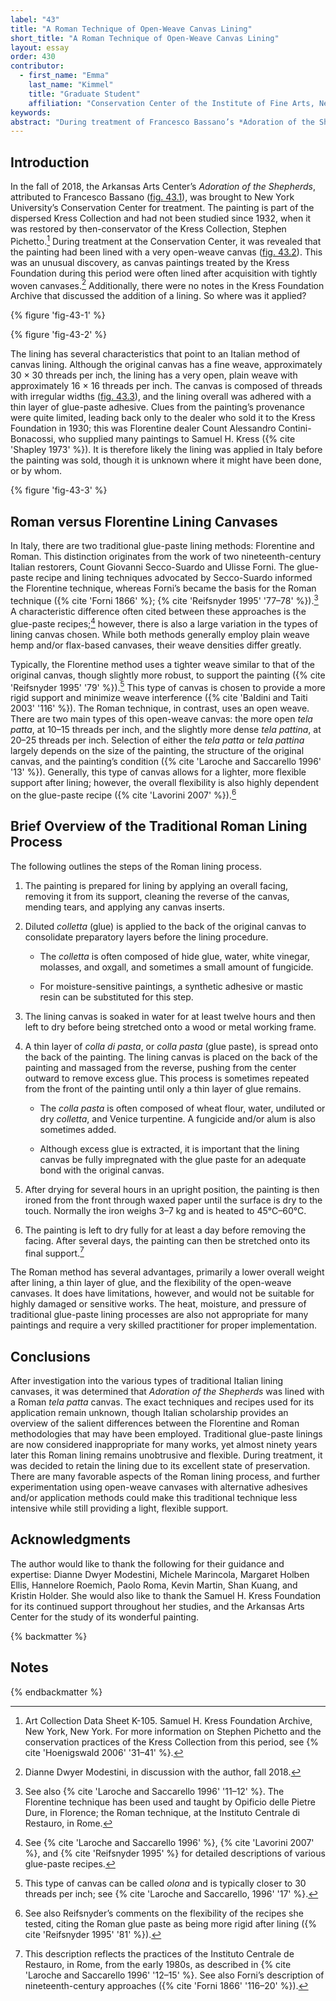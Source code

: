 ```yaml
---
label: "43"
title: "A Roman Technique of Open-Weave Canvas Lining"
short_title: "A Roman Technique of Open-Weave Canvas Lining"
layout: essay
order: 430
contributor:
  - first_name: "Emma"
    last_name: "Kimmel"
    title: "Graduate Student"
    affiliation: "Conservation Center of the Institute of Fine Arts, New York University"
keywords:
abstract: "During treatment of Francesco Bassano’s *Adoration of the Shepherds* (Arkansas Arts Center), the painting was found to have been lined to a very open-weave canvas using glue-paste adhesive. Further research revealed this to be an Italian lining technique, likely applied before the painting’s acquisition by the Kress Foundation in the 1930s. This poster explores the differences between Florentine and Roman lining techniques, proposing that the lining applied to the Bassano is Roman. It also provides an overview of the Roman lining method and ultimately identifies the type of canvas used on the Bassano."
---
```


## Introduction

In the fall of 2018, the Arkansas Arts Center’s *Adoration of the Shepherds*, attributed to Francesco Bassano ([fig. 43.1](#fig-43-1)), was brought to New York University’s Conservation Center for treatment. The painting is part of the dispersed Kress Collection and had not been studied since 1932, when it was restored by then-conservator of the Kress Collection, Stephen Pichetto.[^1] During treatment at the Conservation Center, it was revealed that the painting had been lined with a very open-weave canvas ([fig. 43.2](#fig-43-2)). This was an unusual discovery, as canvas paintings treated by the Kress Foundation during this period were often lined after acquisition with tightly woven canvases.[^2] Additionally, there were no notes in the Kress Foundation Archive that discussed the addition of a lining. So where was it applied?

{% figure 'fig-43-1' %}

{% figure 'fig-43-2' %}

The lining has several characteristics that point to an Italian method of canvas lining. Although the original canvas has a fine weave, approximately 30 × 30 threads per inch, the lining has a very open, plain weave with approximately 16 × 16 threads per inch. The canvas is composed of threads with irregular widths ([fig. 43.3](#fig-43-3)), and the lining overall was adhered with a thin layer of glue-paste adhesive. Clues from the painting’s provenance were quite limited, leading back only to the dealer who sold it to the Kress Foundation in 1930; this was Florentine dealer Count Alessandro Contini-Bonacossi, who supplied many paintings to Samuel H. Kress ({% cite 'Shapley 1973' %}). It is therefore likely the lining was applied in Italy before the painting was sold, though it is unknown where it might have been done, or by whom.

{% figure 'fig-43-3' %}

## Roman versus Florentine Lining Canvases

In Italy, there are two traditional glue-paste lining methods: Florentine and Roman. This distinction originates from the work of two nineteenth-century Italian restorers, Count Giovanni Secco-Suardo and Ulisse Forni. The glue-paste recipe and lining techniques advocated by Secco-Suardo informed the Florentine technique, whereas Forni’s became the basis for the Roman technique ({% cite 'Forni 1866' %}; {% cite 'Reifsnyder 1995' '77–78' %}).[^3] A characteristic difference often cited between these approaches is the glue-paste recipes;[^4] however, there is also a large variation in the types of lining canvas chosen. While both methods generally employ plain weave hemp and/or flax-based canvases, their weave densities differ greatly.

Typically, the Florentine method uses a tighter weave similar to that of the original canvas, though slightly more robust, to support the painting ({% cite 'Reifsnyder 1995' '79' %}).[^5] This type of canvas is chosen to provide a more rigid support and minimize weave interference ({% cite 'Baldini and Taiti 2003' '116' %}). The Roman technique, in contrast, uses an open weave. There are two main types of this open-weave canvas: the more open *tela patta*, at 10–15 threads per inch, and the slightly more dense *tela pattina*, at 20–25 threads per inch. Selection of either the *tela patta* or *tela pattina* largely depends on the size of the painting, the structure of the original canvas, and the painting’s condition ({% cite 'Laroche and Saccarello 1996' '13' %}). Generally, this type of canvas allows for a lighter, more flexible support after lining; however, the overall flexibility is also highly dependent on the glue-paste recipe ({% cite 'Lavorini 2007' %}).[^6]

## Brief Overview of the Traditional Roman Lining Process

The following outlines the steps of the Roman lining process.

1.  The painting is prepared for lining by applying an overall facing, removing it from its support, cleaning the reverse of the canvas, mending tears, and applying any canvas inserts.

2.  Diluted *colletta* (glue) is applied to the back of the original canvas to consolidate preparatory layers before the lining procedure.

    -   The *colletta* is often composed of hide glue, water, white vinegar, molasses, and oxgall, and sometimes a small amount of fungicide.

    -   For moisture-sensitive paintings, a synthetic adhesive or mastic resin can be substituted for this step.

3.  The lining canvas is soaked in water for at least twelve hours and then left to dry before being stretched onto a wood or metal working frame.

4.  A thin layer of *colla di pasta*, or *colla pasta* (glue paste), is spread onto the back of the painting. The lining canvas is placed on the back of the painting and massaged from the reverse, pushing from the center outward to remove excess glue. This process is sometimes repeated from the front of the painting until only a thin layer of glue remains.

    -   The *colla pasta* is often composed of wheat flour, water, undiluted or dry *colletta*, and Venice turpentine. A fungicide and/or alum is also sometimes added.

    -   Although excess glue is extracted, it is important that the lining canvas be fully impregnated with the glue paste for an adequate bond with the original canvas.

5.  After drying for several hours in an upright position, the painting is then ironed from the front through waxed paper until the surface is dry to the touch. Normally the iron weighs 3–7 kg and is heated to 45°C–60°C.

6.  The painting is left to dry fully for at least a day before removing the facing. After several days, the painting can then be stretched onto its final support.[^7]

The Roman method has several advantages, primarily a lower overall weight after lining, a thin layer of glue, and the flexibility of the open-weave canvases. It does have limitations, however, and would not be suitable for highly damaged or sensitive works. The heat, moisture, and pressure of traditional glue-paste lining processes are also not appropriate for many paintings and require a very skilled practitioner for proper implementation.

## Conclusions

After investigation into the various types of traditional Italian lining canvases, it was determined that *Adoration of the Shepherds* was lined with a Roman *tela patta* canvas. The exact techniques and recipes used for its application remain unknown, though Italian scholarship provides an overview of the salient differences between the Florentine and Roman methodologies that may have been employed. Traditional glue-paste linings are now considered inappropriate for many works, yet almost ninety years later this Roman lining remains unobtrusive and flexible. During treatment, it was decided to retain the lining due to its excellent state of preservation. There are many favorable aspects of the Roman lining process, and further experimentation using open-weave canvases with alternative adhesives and/or application methods could make this traditional technique less intensive while still providing a light, flexible support.

## Acknowledgments

The author would like to thank the following for their guidance and expertise: Dianne Dwyer Modestini, Michele Marincola, Margaret Holben Ellis, Hannelore Roemich, Paolo Roma, Kevin Martin, Shan Kuang, and Kristin Holder. She would also like to thank the Samuel H. Kress Foundation for its continued support throughout her studies, and the Arkansas Arts Center for the study of its wonderful painting.

{% backmatter %}

## Notes

{% endbackmatter %}

[^1]: Art Collection Data Sheet K-105. Samuel H. Kress Foundation Archive, New York, New York. For more information on Stephen Pichetto and the conservation practices of the Kress Collection from this period, see {% cite 'Hoenigswald 2006' '31–41' %}.

[^2]: Dianne Dwyer Modestini, in discussion with the author, fall 2018.

[^3]: See also {% cite 'Laroche and Saccarello 1996' '11–12' %}. The Florentine technique has been used and taught by Opificio delle Pietre Dure, in Florence; the Roman technique, at the Instituto Centrale di Restauro, in Rome.

[^4]: See {% cite 'Laroche and Saccarello 1996' %}, {% cite 'Lavorini 2007' %}, and {% cite 'Reifsnyder 1995' %} for detailed descriptions of various glue-paste recipes.

[^5]: This type of canvas can be called *olona* and is typically closer to 30 threads per inch; see {% cite 'Laroche and Saccarello, 1996' '17' %}.

[^6]: See also Reifsnyder’s comments on the flexibility of the recipes she tested, citing the Roman glue paste as being more rigid after lining ({% cite 'Reifsnyder 1995' '81' %}).

[^7]: This description reflects the practices of the Instituto Centrale de Restauro, in Rome, from the early 1980s, as described in {% cite 'Laroche and Saccarello 1996' '12–15' %}. See also Forni’s description of nineteenth-century approaches ({% cite 'Forni 1866' '116–20' %}).
